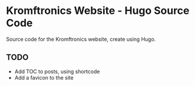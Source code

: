 # Kromftronics Website - Hugo Source Code
Source code for the Kromftronics website, create using Hugo.

## TODO
- Add TOC to posts, using shortcode
- Add a favicon to the site

